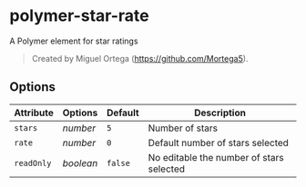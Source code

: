 polymer-star-rate
=================

A Polymer element for star ratings

> Created by Miguel Ortega (https://github.com/Mortega5).


## Options

Attribute  | Options                   | Default             | Description
---        | ---                       | ---                 | ---
`stars`    | *number*                  | `5`                 | Number of stars
`rate`     | *number*                  | `0`                 | Default number of stars selected
`readOnly` | *boolean*                 | `false`             | No editable the number of stars selected


